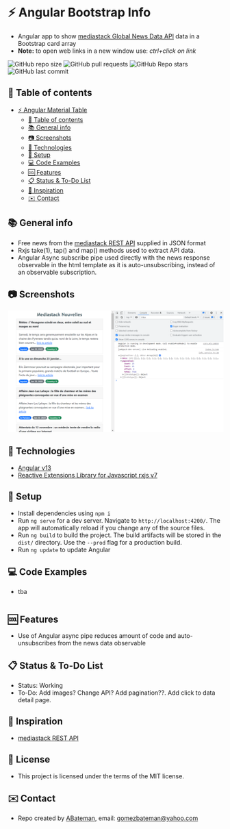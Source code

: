 # :zap: Angular Bootstrap Info
 
* Angular app to show [mediastack Global News Data API](https://mediastack.com) data in a Bootstrap card array
* **Note:** to open web links in a new window use: _ctrl+click on link_

![GitHub repo size](https://img.shields.io/github/repo-size/AndrewJBateman/angular-bootstrap-info?style=plastic)
![GitHub pull requests](https://img.shields.io/github/issues-pr/AndrewJBateman/angular-bootstrap-info?style=plastic)
![GitHub Repo stars](https://img.shields.io/github/stars/AndrewJBateman/angular-bootstrap-info?style=plastic)
![GitHub last commit](https://img.shields.io/github/last-commit/AndrewJBateman/angular-bootstrap-info?style=plastic)

## :page_facing_up: Table of contents

* [:zap: Angular Material Table](#zap-angular-material-table)
  * [:page_facing_up: Table of contents](#page_facing_up-table-of-contents)
  * [:books: General info](#books-general-info)
  * [:camera: Screenshots](#camera-screenshots)
  * [:signal_strength: Technologies](#signal_strength-technologies)
  * [:floppy_disk: Setup](#floppy_disk-setup)
  * [:computer: Code Examples](#computer-code-examples)
  * [:cool: Features](#cool-features)
  * [:clipboard: Status & To-Do List](#clipboard-status--to-do-list)
  * [:clap: Inspiration](#clap-inspiration)
  * [:envelope: Contact](#envelope-contact)

## :books: General info

* Free news from the [mediastack REST API](https://mediastack.com) supplied in JSON format
* Rxjs take(1), tap() and map() methods used to extract API data.
* Angular Async subscribe pipe used directly with the news response observable in the html template as it is auto-unsubscribing, instead of an observable subscription. 

## :camera: Screenshots

![Example screenshot](./imgs/news.png)

## :signal_strength: Technologies

* [Angular v13](https://angular.io/)
* [Reactive Extensions Library for Javascript rxjs v7](https://rxjs-dev.firebaseapp.com/)

## :floppy_disk: Setup

* Install dependencies using `npm i`
* Run `ng serve` for a dev server. Navigate to `http://localhost:4200/`. The app will automatically reload if you change any of the source files.
* Run `ng build` to build the project. The build artifacts will be stored in the `dist/` directory. Use the `--prod` flag for a production build.
* Run `ng update` to update Angular

## :computer: Code Examples

* tba

```typescript

```

## :cool: Features

* Use of Angular async pipe reduces amount of code and auto-unsubscribes from the news data observable

## :clipboard: Status & To-Do List

* Status: Working
* To-Do: Add images? Change API? Add pagination??. Add click to data detail page.

## :clap: Inspiration

* [mediastack REST API](https://mediastack.com/documentation) 

## :file_folder: License

* This project is licensed under the terms of the MIT license.

## :envelope: Contact

* Repo created by [ABateman](https://github.com/AndrewJBateman), email: gomezbateman@yahoo.com
